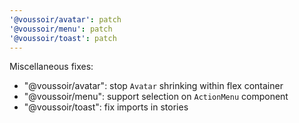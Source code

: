 ```yaml
---
'@voussoir/avatar': patch
'@voussoir/menu': patch
'@voussoir/toast': patch
---
```


Miscellaneous fixes:

- "@voussoir/avatar": stop `Avatar` shrinking within flex container
- "@voussoir/menu": support selection on `ActionMenu` component
- "@voussoir/toast": fix imports in stories

